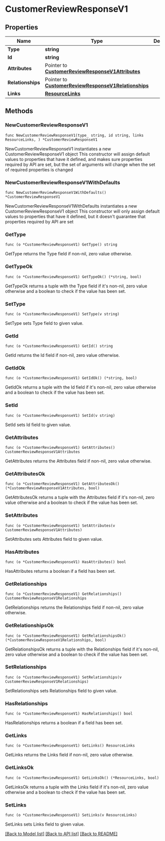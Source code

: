 # CustomerReviewResponseV1

## Properties

Name | Type | Description | Notes
------------ | ------------- | ------------- | -------------
**Type** | **string** |  | 
**Id** | **string** |  | 
**Attributes** | Pointer to [**CustomerReviewResponseV1Attributes**](CustomerReviewResponseV1Attributes.md) |  | [optional] 
**Relationships** | Pointer to [**CustomerReviewResponseV1Relationships**](CustomerReviewResponseV1Relationships.md) |  | [optional] 
**Links** | [**ResourceLinks**](ResourceLinks.md) |  | 

## Methods

### NewCustomerReviewResponseV1

`func NewCustomerReviewResponseV1(type_ string, id string, links ResourceLinks, ) *CustomerReviewResponseV1`

NewCustomerReviewResponseV1 instantiates a new CustomerReviewResponseV1 object
This constructor will assign default values to properties that have it defined,
and makes sure properties required by API are set, but the set of arguments
will change when the set of required properties is changed

### NewCustomerReviewResponseV1WithDefaults

`func NewCustomerReviewResponseV1WithDefaults() *CustomerReviewResponseV1`

NewCustomerReviewResponseV1WithDefaults instantiates a new CustomerReviewResponseV1 object
This constructor will only assign default values to properties that have it defined,
but it doesn't guarantee that properties required by API are set

### GetType

`func (o *CustomerReviewResponseV1) GetType() string`

GetType returns the Type field if non-nil, zero value otherwise.

### GetTypeOk

`func (o *CustomerReviewResponseV1) GetTypeOk() (*string, bool)`

GetTypeOk returns a tuple with the Type field if it's non-nil, zero value otherwise
and a boolean to check if the value has been set.

### SetType

`func (o *CustomerReviewResponseV1) SetType(v string)`

SetType sets Type field to given value.


### GetId

`func (o *CustomerReviewResponseV1) GetId() string`

GetId returns the Id field if non-nil, zero value otherwise.

### GetIdOk

`func (o *CustomerReviewResponseV1) GetIdOk() (*string, bool)`

GetIdOk returns a tuple with the Id field if it's non-nil, zero value otherwise
and a boolean to check if the value has been set.

### SetId

`func (o *CustomerReviewResponseV1) SetId(v string)`

SetId sets Id field to given value.


### GetAttributes

`func (o *CustomerReviewResponseV1) GetAttributes() CustomerReviewResponseV1Attributes`

GetAttributes returns the Attributes field if non-nil, zero value otherwise.

### GetAttributesOk

`func (o *CustomerReviewResponseV1) GetAttributesOk() (*CustomerReviewResponseV1Attributes, bool)`

GetAttributesOk returns a tuple with the Attributes field if it's non-nil, zero value otherwise
and a boolean to check if the value has been set.

### SetAttributes

`func (o *CustomerReviewResponseV1) SetAttributes(v CustomerReviewResponseV1Attributes)`

SetAttributes sets Attributes field to given value.

### HasAttributes

`func (o *CustomerReviewResponseV1) HasAttributes() bool`

HasAttributes returns a boolean if a field has been set.

### GetRelationships

`func (o *CustomerReviewResponseV1) GetRelationships() CustomerReviewResponseV1Relationships`

GetRelationships returns the Relationships field if non-nil, zero value otherwise.

### GetRelationshipsOk

`func (o *CustomerReviewResponseV1) GetRelationshipsOk() (*CustomerReviewResponseV1Relationships, bool)`

GetRelationshipsOk returns a tuple with the Relationships field if it's non-nil, zero value otherwise
and a boolean to check if the value has been set.

### SetRelationships

`func (o *CustomerReviewResponseV1) SetRelationships(v CustomerReviewResponseV1Relationships)`

SetRelationships sets Relationships field to given value.

### HasRelationships

`func (o *CustomerReviewResponseV1) HasRelationships() bool`

HasRelationships returns a boolean if a field has been set.

### GetLinks

`func (o *CustomerReviewResponseV1) GetLinks() ResourceLinks`

GetLinks returns the Links field if non-nil, zero value otherwise.

### GetLinksOk

`func (o *CustomerReviewResponseV1) GetLinksOk() (*ResourceLinks, bool)`

GetLinksOk returns a tuple with the Links field if it's non-nil, zero value otherwise
and a boolean to check if the value has been set.

### SetLinks

`func (o *CustomerReviewResponseV1) SetLinks(v ResourceLinks)`

SetLinks sets Links field to given value.



[[Back to Model list]](../README.md#documentation-for-models) [[Back to API list]](../README.md#documentation-for-api-endpoints) [[Back to README]](../README.md)


